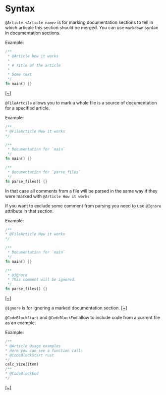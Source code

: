 # Syntax

`@Article <Article name>` is for marking documentation sections to tell in which articale this section should
be merged. You can use `markdown` syntax in documentation sections.

Example:

```rust
/**
 * @Article How it works
 *
 * # Title of the article
 *
 * Some text
 */
fn main() {}
```
[[~]](https://github.com/daynin/fundoc/blob/master/src/parser.rs#L34-L50)

`@FileArtcile` allows you to mark a whole file is a source of documentation for a specified
article.

Example:

```rust
/**
* @FileArticle How it works
*/

/**
 * Documentation for `main`
 */
fn main() {}

/**
 * Documentation for `parse_files`
 */
fn parse_files() {}
```
In that case all comments from a file will be parsed in the same way if they were marked with
`@Article How it works`

If you want to exclude some comment from parsing you need to use `@Ignore` attribute in that
section.

Example:

```rust
/**
* @FileArticle How it works
*/

/**
 * Documentation for `main`
 */
fn main() {}

/**
 * @Ignore
 * This comment will be ignored.
 */
fn parse_files() {}
```
[[~]](https://github.com/daynin/fundoc/blob/master/src/parser.rs#L54-L98)

`@Ignore` is for ignoring a marked documentation section.
[[~]](https://github.com/daynin/fundoc/blob/master/src/parser.rs#L102-L103)

`@CodeBlockStart` and `@CodeBlockEnd` allow to include code from a current file as an
example.

Example:

```rust
/**
* @Article Usage examples
* Here you can see a function call:
* @CodeBlockStart rust
*/
calc_size(item)
/**
* @CodeBlockEnd
*/
```
[[~]](https://github.com/daynin/fundoc/blob/master/src/parser.rs#L107-L123)
